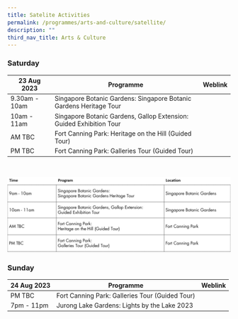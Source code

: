 ```yaml
---
title: Satelite Activities
permalink: /programmes/arts-and-culture/satellite/
description: ""
third_nav_title: Arts & Culture
---
```

### Saturday

| 23 Aug 2023  | Programme | Weblink |
| -------- | -------- | -------- |
| 9.30am - 10am | Singapore Botanic Gardens: Singapore Botanic Gardens Heritage Tour |   |
| 10am - 11am | Singapore Botanic Gardens, Gallop Extension: Guided Exhibition Tour |  |
| AM TBC | Fort Canning Park: Heritage on the Hill (Guided Tour) |   |
| PM TBC | Fort Canning Park: Galleries Tour (Guided Tour) | |
<br>

![](/images/slide8.jpg)


### Sunday

| 24 Aug 2023  | Programme | Weblink |
| -------- | -------- | -------- |
| PM TBC | Fort Canning Park: Galleries Tour (Guided Tour) | |
| 7pm - 11pm | Jurong Lake Gardens: Lights by the Lake 2023 |  |
<br>